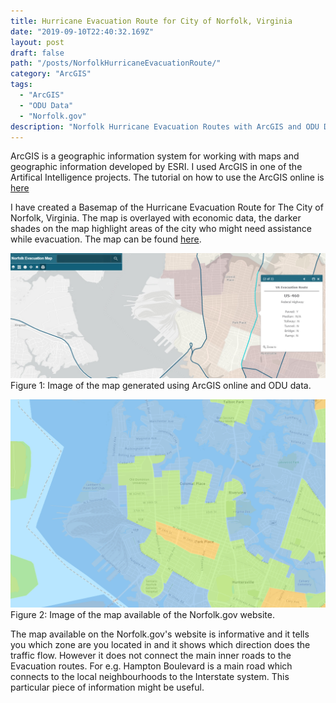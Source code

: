 ```yaml
---
title: Hurricane Evacuation Route for City of Norfolk, Virginia
date: "2019-09-10T22:40:32.169Z"
layout: post
draft: false
path: "/posts/NorfolkHurricaneEvacuationRoute/"
category: "ArcGIS"
tags:
  - "ArcGIS"
  - "ODU Data"
  - "Norfolk.gov"
description: "Norfolk Hurricane Evacuation Routes with ArcGIS and ODU Dataset."
---
```


ArcGIS is a geographic information system for working with maps and geographic information developed by ESRI.
I used ArcGIS in one of the Artifical Intelligence projects. The tutorial on how to use the ArcGIS online is [here](https://learn.arcgis.com/en/projects/get-started-with-arcgis-online/)

I have created a Basemap of the Hurricane Evacuation Route for The City of Norfolk, Virginia. The map is overlayed with economic data, the darker shades on the map highlight areas of the city who might need assistance while evacuation. The map can be found [here](http://www.arcgis.com/apps/View/index.html?appid=3c55e413a2c14ad3845976dd0a5b86f8).

![Norfolk](./norfolk.PNG)
Figure 1: Image of the map generated using ArcGIS online and ODU data.


![NorfolkGov](./norfolkgov.PNG)
Figure 2: Image of the map available of the Norfolk.gov website.

The map available on the Norfolk.gov's website is informative and it tells you which zone are you located in and it shows which direction does the traffic flow. However it does not connect the main inner roads to the Evacuation routes. For e.g. Hampton Boulevard is a main road which connects to the local neighbourhoods to the Interstate system. This particular piece of information might be useful.
